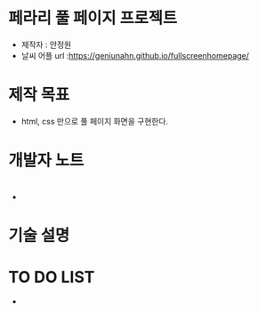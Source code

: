 # 페라리 풀 페이지 프로젝트
- 제작자 : 안정원
- 날씨 어플 url :https://geniunahn.github.io/fullscreenhomepage/

# 제작 목표
- html, css 만으로 풀 페이지 화면을 구현한다. 


# 개발자 노트
# 
-

# 기술 설명

# TO DO LIST
- 
